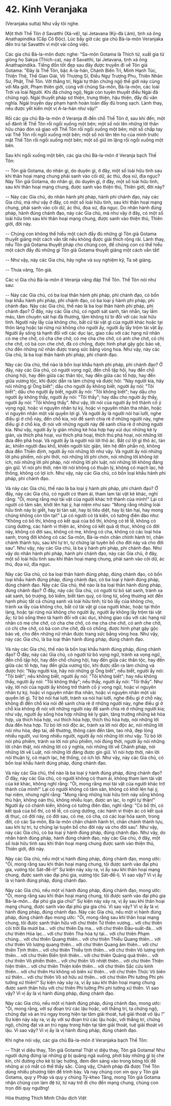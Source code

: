 # 42. Kinh Veranjaka
(Veranjaka sutta)
Như vầy tôi nghe.

Một thời Thế Tôn ở Savatthi (Xá-vệ), tại Jetavana (Kỳ-đà Lâm), tịnh xá ông Anathapindika (Cấp Cô Độc). Lúc bấy giờ các gia chủ Bà-la-môn Veranjaka đến trú tại Savatthi vì một vài công việc. 

Các gia chủ Bà-la-môn được nghe: "Sa-môn Gotama là Thích tử, xuất gia từ giòng họ Sakya (Thích-ca), nay ở Savatthi, tại Jetavana, tịnh xá ông Anathapindika. Tiếng đồn tốt đẹp sau đây được truyền đi về Tôn giả Gotama: "Đây là Thế Tôn, bậc A-la-hán, Chánh Biến Tri, Minh Hạnh Túc, Thiện Thệ, Thế Gian Giải, Vô Thượng Sĩ, Điều Ngự Trượng Phu, Thiên Nhân Sư, Phật, Thế Tôn. Với thắng trí, Ngài tự thân chứng ngộ thế giới này cùng với Ma giới, Phạm thiên giới, cùng với chúng Sa-môn, Bà-la-môn, các loài Trời và loài Người. Khi đã chứng ngộ, Ngài còn tuyên thuyết điều Ngài đã chứng ngộ. Ngài thuyết pháp sơ thiện, trung thiện, hậu thiện, đầy đủ văn nghĩa. Ngài truyền dạy phạm hạnh hoàn toàn đầy đủ trong sạch. Lành thay, nếu được yết kiến một vị A-la-hán như vậy!" 

Rồi các gia chủ Bà-la-môn ở Veranja đi đến chỗ Thế Tôn ở, sau khi đến, một số đảnh lễ Thế Tôn rồi ngồi xuống một bên; một số nói lên những lời thân hữu chào đón xã giao với Thế Tôn rồi ngồi xuống một bên; một số chấp tay vái Thế Tôn rồi ngồi xuống một bên; một số nói lên tên họ của mình trước mặt Thế Tôn rồi ngồi xuống một bên; một số giữ im lặng rồi ngồi xuống một bên. 

Sau khi ngồi xuống một bên, các gia chủ Bà-la-môn ở Veranja bạch Thế Tôn:

-- Tôn giả Gotama, do nhân gì, do duyên gì, ở đây, một số loài hữu tình sau khi thân hoại mạng chung phải sanh vào cõi dữ, ác thú, đọa xứ, địa ngục? Này Tôn giả Gotama, do nhân gì, do duyên gì, ở đây, một số loài hữu tình, sau khi thân hoại mạng chung, được sanh vào thiện thú, Thiên giới, đời này?

-- Này các Gia chủ, do nhân hành phi pháp, hành phi chánh đạo, này các Gia chủ, mà như vậy ở đây, có một số loài hữu tình, sau khi thân hoại mạng chung, phải sanh vào cõi dữ, ác thú, đọa xứ, địa ngục. Do nhân hành đúng pháp, hành đúng chánh đạo, này các Gia chủ, mà như vậy ở đây, có một số loài hữu tình sau khi thân hoại mạng chung, được sanh vào thiện thú, Thiên giới, đời này. 

-- Chúng con không thể hiểu một cách đầy đủ những gì Tôn giả Gotama thuyết giảng một cách vắn tắt nếu không được giải thích rộng rãi. Lành thay, nếu Tôn giả Gotama thuyết pháp cho chúng con, để chúng con có thể hiểu một cách đầy đủ những gì Tôn giả Gotama thuyết giảng một cách vắn tắt!

-- Như vậy, này các Gia chủ, hãy nghe và suy nghiệm kỹ, Ta sẽ giảng.

-- Thưa vâng, Tôn giả. 

Các vị Gia chủ Bà-la-môn ở Veranja vâng đáp Thế Tôn. Thế Tôn nói như sau:

-- Này các Gia chủ, có ba loại thân hành phi pháp, phi chánh đạo, có bốn loại khẩu hành phi pháp, phi chánh đạo, có ba loại ý hành phi pháp, phi chánh đạo. Này các Gia chủ, thế nào là ba loại thân hành phi pháp, phi chánh đạo? Ở đây, này các Gia chủ, có người sát sanh, tàn nhẫn, tay lấm máu, tâm chuyên sát hại đả thương, tâm không từ bi đối với các loài hữu tình. Người này lấy của không cho, bất cứ tài vật gì của người khác hoặc tại thôn làng hoặc tại rừng núi không cho người ấy, người ấy lấy trộm tài vật ấy. Người ấy sống tà hạnh đối với các dục lạc, giao cấu với các hạng nữ nhân có mẹ che chở, có cha che chở, có mẹ cha che chở, có anh che chở, có chị che chở, có bà con che chở, đã có chồng, được hình phạt gậy gộc bảo vệ, cho đến những nữ nhân được trang sức bằng vòng hoa. Như vậy, này các Gia chủ, là ba loại thân hành phi pháp, phi chánh đạo. 

Này các Gia chủ, thế nào là bốn loại khẩu hành phi pháp, phi chánh đạo? Ở đây, này các Gia chủ, có người vọng ngữ, đến chỗ tập hội, hay đến chỗ chúng hội, hay đến giữa các thân tộc, hay đến giữa các tổ hợp, hay đến giữa vương tộc, khi được dẫn ra làm chứng và được hỏi: "Này người kia, hãy nói những gì Ông biết"; dầu cho người ấy không biết, người ấy nói: "Tôi biết"; dầu cho người ấy biết, người ấy nói: "Tôi không biết"; hay dầu cho người ấy không thấy, người ấy nói: "Tôi thấy"; hay dầu cho người ấy thấy, người ấy nói: "Tôi không thấy". Như vậy, lời nói của người ấy trở thành cố ý vọng ngữ, hoặc vì nguyên nhân tự kỷ, hoặc vì nguyên nhân tha nhân, hoặc vì nguyên nhân một vài quyền lợi gì. Và người ấy là người nói hai lưỡi, nghe điều gì ở chỗ này, đến chỗ kia, nói để sanh chia rẽ ở những người này, nghe điều gì ở chỗ kia, đi nói với những người này để sanh chia rẽ ở những người kia. Như vậy, người ấy ly gián những kẻ hòa hợp hay xúi dục những kẻ ly gián, ưa thích phá hoại, vui thích phá hoại, thích thú phá hoại, nói những lời đưa đến phá hoại. Và người ấy là người nói lời thô ác. Bất cứ lời gì thô ác, tàn ác, khiến người đau khổ, khiến người tức giận, liên hệ đến phẫn nộ, không đưa đến Thiền định, người ấy nói những lời như vậy. Và người ấy nói những lời phù phiếm, nói phi thời, nói những lời phi chơn, nói những lời không lợi ích, nói những lời phi pháp, nói những lời phi luật, nói những lời không đáng gìn giữ. Vì nói phi thời, nên lời nói không có thuận lý, không có mạch lạc, hệ thống, không có lợi ích. Như vậy, này các Gia chủ, có bốn loại khẩu hành phi pháp, phi chánh đạo. 

Và này các Gia chủ, thế nào là ba loại ý hành phi pháp, phi chánh đạo? Ở đây, này các Gia chủ, có người có tham ái, tham lam tài vật kẻ khác, nghĩ rằng: "Ôi, mong rằng mọi tài vật của người khác trở thành của mình!" Lại có người có tâm sân, khởi lên hại ý, hại niệm như sau: "Mong rằng những loài hữu tình này bị giết, hay bị tàn sát, hay bị tiêu diệt, hay bị tàn hại, hay mong chúng không còn tồn tại!" Lại có người có tà kiến, có tưởng điên đảo như: "Không có bố thí, không có kết quả của bố thí, không có tế lễ, không có cúng dường, các hành vi thiện ác, không có kết quả dị thục, không có đời này, không có đời sau, không có mẹ, không có cha, không có các loại hóa sanh, trong đời không có các Sa-môn, Bà-la-môn chân chính hành trì, chân chánh thành tựu, sau khi tự tri, tự chứng lại tuyên bố cho đời này và cho đời sau". Như vậy, này các Gia chủ, là ba ý hành phi pháp, phi chánh đạo. Như vậy do nhân hành phi pháp, hành phi chánh đạo, này các Gia chủ, ở đây, một số loài hữu tình sau khi thân hoại mạng chung, phải sanh vào cõi dữ, ác thú, đọa xứ, địa ngục.

Này các Gia chủ, có ba loại thân hành đúng pháp, đúng chánh đạo, có bốn loại khẩu hành đúng pháp, đúng chánh đạo, có ba loại ý hành đúng pháp, đúng chánh đạo. Này các Gia chủ, thế nào là ba loại thân hành đúng pháp, đúng chánh đạo? Ở đây, này các Gia chủ, có người từ bỏ sát sanh, tránh xa sát sanh, bỏ trượng, bỏ kiếm, biết tàm quý, có lòng từ, sống thương xót đến hạnh phúc tất cả chúng sanh và loài hữu tình; từ bỏ lấy của không cho, tránh xa lấy của không cho, bất cứ tài vật gì của người khác, hoặc tại thôn làng, hoặc tại rừng núi không cho người ấy, người ấy không lấy trộm tài vật ấy; từ bỏ sống theo tà hạnh đối với các dục, không giao cấu với các hạng nữ nhân có mẹ che chở, có cha che chở, có mẹ cha che chở, có anh che chở, có chị che chở, có bà con che chở, đã có chồng, được hình phạt gậy gộc bảo vệ, cho đến những nữ nhân được trang sức bằng vòng hoa. Như vậy, này các Gia chủ, là ba loại thân hành đúng pháp, đúng chánh đạo. 

Và này các Gia chủ, thế nào là bốn loại khẩu hành đúng pháp, đúng chánh đạo? Ở đây, này các Gia chủ, có người từ bỏ vọng ngữ, tránh xa vọng ngữ, đến chỗ tập hội, hay đến chỗ chúng hội, hay đến giữa các thân tộc, hay đến giữa các tổ hợp, hay đến giữa vương tộc, khi được dẫn ra làm chứng và được hỏi: "Này người kia, hãy nói những gì Ông biết", nếu biết, người ấy nói: "Tôi biết"; nếu không biết, người ấy nói: "Tôi không biết"; hay nếu không thấy, người ấy nói: "Tôi không thấy"; nếu thấy, người ấy nói: "Tôi thấy". Như vậy, lời nói của người ấy không trở thành cố ý vọng ngữ, hoặc vì nguyên nhân tự kỷ, hoặc vì nguyên nhân tha nhân, hoặc vì nguyên nhân một vài quyền lợi gì. Từ bỏ nói hai lưỡi, tránh xa nói hai lưỡi, nghe điều gì ở chỗ này, không đi đến chỗ kia nói để sanh chia rẽ ở những người này, nghe điều gì ở chỗ kia không đi nói với những người này để sanh chia rẽ ở những người kia; như vậy, người ấy sống hòa hợp những kẻ ly gián, tăng trưởng những kẻ hòa hợp, ưa thích hòa hợp, vui thích hòa hợp, thích thú hòa hợp, nói những lời đưa đến hòa hợp. Từ bỏ lời nói độc ác, tránh xa lời nói độc ác, nói những lời nói nhu hòa, đẹp tai, dễ thương, thông cảm đến tâm, tao nhã, đẹp lòng nhiều người, vui lòng nhiều người, người ấy nói những lời như vậy. Từ bỏ lời nói phù phiếm, tránh xa lời nói phù phiếm, nói đúng thời, người ấy nói những lời chân thật, nói những lời có ý nghĩa, nói những lời về Chánh pháp, nói những lời về Luật, nói những lời đáng được gìn giữ. Vì nói hợp thời, nên lời nói thuận lý, có mạch lạc, hệ thống, có ích lợi. Như vậy, này các Gia chủ, có bốn loại khẩu hành đúng pháp, đúng chánh đạo. 

Và này các Gia chủ, thế nào là ba loại ý hành đúng pháp, đúng chánh đạo? Ở đây, này các Gia chủ, có người không có tham ái, không tham lam tài vật của kẻ khác, không nghĩ rằng: "Ôi, mong rằng mọi tài vật của người khác trở thành của mình!" Lại có người không có tâm sân, không có khởi lên hại ý, hại niệm, nhưng nghĩ rằng: "Mong rằng những loài hữu tình này sống không thù hận, không oán thù, không nhiễu loạn, được an lạc, lo nghĩ tự thân!" Người ấy có chánh kiến, không có tưởng điên đảo, nghĩ rằng: "Có bố thí, có kết quả của bố thí, có tế lễ, có cúng dường, các hành vi thiện ác có kết quả dị thục, có đời này, có đời sau, có mẹ, có cha, có các loại hóa sanh, trong đời, có các Sa-môn, Bà-la-môn chân chánh hành trì, chân chánh thành tựu, sau khi tự tri, tự chứng lại tuyên bố cho đời này và cho đời sau". Như vậy, này các Gia chủ, có ba loại ý hành đúng pháp, đúng chánh đạo. Như vậy, do nhân hành đúng pháp, hành đúng chánh đạo, này các Gia chủ, ở đây, một số loài hữu tình sau khi thân hoại mạng chung được sanh vào thiện thú, Thiên giới, đời này.

Này các Gia chủ, nếu một vị hành đúng pháp, đúng chánh đạo, mong ước: "Ôi, mong rằng sau khi thân hoại mạng chung, tôi được sanh vào đại phú gia, vương tộc Sát-đế-lị!" Sự kiện này xảy ra, vị ấy sau khi thân hoại mạng chung, được sanh vào đại phú gia, vương tộc Sát-đế-lị. Vì sao vậy? Vì vị ấy là vị hành đúng pháp, đúng chánh đạo. 

Này các Gia chủ, nếu một vị hành đúng pháp, đúng chánh đạo, mong ước: "Ôi, mong rằng sau khi thân hoại mạng chung, tôi được sanh vào đại phú gia Bà-la-môn... đại phú gia gia chủ!" Sự kiện này xảy ra, vị ấy sau khi thân hoại mạng chung, được sanh vào đại phú gia gia chủ. Vì sao vậy? Vì vị ấy là vị hành đúng pháp, đúng chánh đạo. Này các Gia chủ, nếu một vị hành đúng pháp, đúng chánh đạo mong ước: "Ôi, mong rằng sau khi thân hoại mạng chung, tôi được sanh thân hữu với chư thiên Tứ thiên vương... với chư thiên cõi trời Ba mươi ba... với chư thiên Dạ ma... với chư thiên Đâu-suất-đà... với chư thiên Hóa lạc... với chư thiên Tha hóa tự tại... với chư thiên Phạm chúng... với chư thiên Quang thiên... với chư thiên Thiểu Quang thiên... với chư thiên Vô lượng quang thiên... với chư thiên Quang âm thiên... với chư thiên Tịnh thiên... với chư thiên Thiểu tịnh thiên... với chư thiên Vô lượng tịnh thiên... với chư thiên Biến tịnh thiên... với chư thiên Quảng quả thiên... với chư thiên Vô phiền thiên... với chư thiên Vô nhiệt thiên... với chư thiên Thiện hiện thiên... với chư thiên Thiện kiến thiên... với chư thiên Sắc cứu kính thiên... với chư thiên Hư không vô biên xứ thiên... với chư thiên Thức Vô biên xứ thiên... với chư thiên Vô sở hữu xứ thiên... với chư thiên Phi tưởng Phi phi tưởng xứ thiên!" Sự kiện này xảy ra, vị ấy sau khi thân hoại mạng chung được sanh thân hữu với chư thiên Phi tưởng Phi phi tưởng xứ thiên. Vì sao vậy? Vì vị ấy là vị hành đúng pháp, đúng chánh đạo. 

Này các Gia chủ, nếu một vị hành đúng pháp, đúng chánh đạo, mong ước: "Ôi, mong rằng, với sự đoạn trừ các lậu hoặc, với thắng trí, ta chứng ngộ, chứng đạt và an trú ngay trong hiện tại tâm giải thoát, tuệ giải thoát vô lậu !" Sự kiện này xảy ra, vị ấy với sự đoạn trừ các lậu hoặc, với thắng trí, chứng ngộ, chứng đạt và an trú ngay trong hiện tại tâm giải thoát, tuệ giải thoát vô lậu. Vì sao vậy? Vì vị ấy là vị hành đúng pháp, đúng chánh đạo. 

Khi nghe nói vậy, các gia chủ Bà-la-môn ở Veranjaka bạch Thế Tôn:

-- Thật vi diệu thay, Tôn giả Gotama! Thật vị diệu thay, Tôn giả Gotama! Như người dựng đứng lại những gì bị quăng ngã xuống, phơi bày những gì bị che kín, chỉ đường cho kẻ bị lạc hướng, đem đèn sáng vào trong bóng tối để những ai có mắt có thể thấy sắc. Cũng vậy, Chánh pháp đã được Thế Tôn dùng nhiều phương tiện để trình bày. Và nay chúng con xin quy y Tôn giả Gotama, quy y Pháp và quy y chúng Tỷ-kheo Tăng, mong Tôn giả Gotama nhận chúng con làm đệ tử, từ nay trở đi cho đến mạng chung, chúng con trọn đời quy ngưỡng!

Hòa thượng Thích Minh Châu dịch Việt
